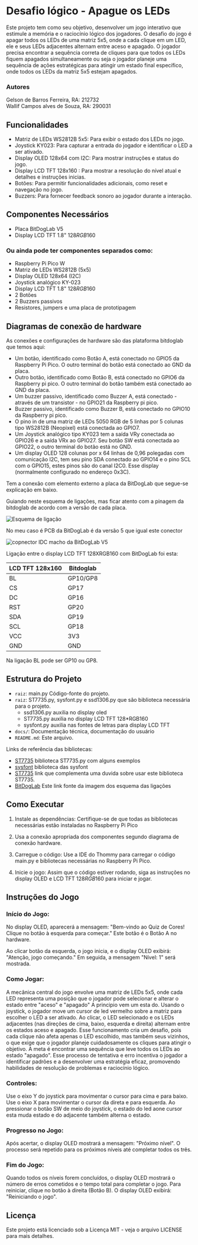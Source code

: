 # Desafio lógico - Apague os LEDs

Este projeto tem como seu objetivo, desenvolver um jogo interativo que estimule a memória e o raciocínio lógico dos jogadores. O desafio do jogo é apagar todos os LEDs de uma matriz 5x5, onde a cada clique em um LED, ele e seus LEDs adjacentes alternam entre aceso e apagado. O jogador precisa encontrar a sequência correta de cliques para que todos os LEDs fiquem apagados simultaneamente ou seja o jogador planeje uma sequência de ações estratégicas para atingir um estado final específico, onde todos os LEDs da matriz 5x5 estejam apagados.

### Autores

Gelson de Barros Ferreira, RA: 212732  
Wallif Campos alves de Souza, RA: 290031

## Funcionalidades

- Matriz de LEDs WS2812B 5x5: Para exibir o estado dos LEDs no jogo.
- Joystick KY023: Para capturar a entrada do jogador e identificar o LED a ser ativado.
- Display OLED 128x64 com I2C: Para mostrar instruções e status do jogo.
- Display LCD TFT 128x160 : Para mostrar a resolução do nível atual e detalhes e instruções inicias. 
- Botões: Para permitir funcionalidades adicionais, como reset e navegação no jogo.
- Buzzers: Para fornecer feedback sonoro ao jogador durante a interação.

## Componentes Necessários
- Placa BitDogLab V5
- Display LCD TFT 1.8" 128*RGB*160
  
### Ou ainda pode ter componentes separados como:
  - Raspberry Pi Pico W
  - Matriz de LEDs WS2812B (5x5)
  - Display OLED 128x64 (I2C)
  - Joystick analógico KY-023
  - Display LCD TFT 1.8" 128*RGB*160
  - 2 Botões
  - 2 Buzzers passivos
  - Resistores, jumpers e uma placa de prototipagem

## Diagramas de conexão de hardware
As conexões e configurações de hardware são das plataforma bitdoglab que temos aqui:
- Um botão, identificado como Botão A, está conectado no GPIO5 da Raspberry Pi Pico. O outro terminal do botão está conectado ao GND da placa. 
- Outro botão, identificado como Botão B, está conectado no GPIO6 da Raspberry pi pico. O outro terminal do botão também está conectado ao GND da placa.
- Um buzzer passivo, identificado como Buzzer A, está conectado - através de um transistor - no GPIO21 da Raspberry pi pico.
- Buzzer passivo, identificado como Buzzer B, está conectado no GPIO10 da Raspberry pi pico.
- O pino in de uma matriz de LEDs 5050 RGB de 5 linhas por 5 colunas tipo WS2812B (Neopixel) está conectada ao GPIO7. 
- Um Joystick analógico tipo KY023 tem a saída VRy conectada ao GPIO26 e a saída VRx ao GPIO27. Seu botão SW está conectada ao GPIO22, o outro terminal do botão está no GND. 
- Um display OLED 128 colunas por  x 64 linhas de 0,96 polegadas com comunicação I2C, tem seu pino SDA conectado ao GPIO14 e o pino SCL com o GPIO15, estes pinos são do canal I2C0. Esse display (normalmente configurado no endereço 0x3C).

Tem a conexão com elemento externo a placa da BitDogLab que segue-se explicação em baixo.

Guiando neste esquema de ligações, mas ficar atento com a pinagem da bitdoglab de acordo com a versão de cada placa.

![Esquema de ligação](https://github.com/user-attachments/assets/12d94c46-1bfd-4142-b416-6c75f2d2dbad)

No meu caso é PCB da BitDogLab é da versão 5 que igual este conector

![copnector IDC macho da BitDogLab V5](https://github.com/user-attachments/assets/8f7299b2-dda5-4b00-ba58-591bc7e0cb60)

Ligação  entre o display LCD TFT 128XRGB160 com BitDogLab foi esta:


LCD TFT 128x160 | Bitdoglab
--------- | ------
BL        | GP10/GP8
CS        | GP17
DC        | GP16
RST       | GP20
SDA       | GP19
SCL       | GP18
VCC       |  3V3
GND       |   GND

Na ligação BL pode ser GP10 ou GP8.

## Estrutura do Projeto

- `raiz`: main.py Código-fonte do projeto.
- `raiz`: ST7735.py, sysfont.py e ssd1306.py que são biblioteca necessária para o projeto.
	* ssd1306.py auxilia no display oled
	* ST7735.py auxilia no display LCD TFT 128*RGB160
	* sysfont.py auxilia nas fontes de letras para display LCD TFT
- `docs/`: Documentação técnica, documentação do usuário
- `README.md`: Este arquivo.


Links de referência das bibliotecas:
* [ST7735](https://github.com/boochow/MicroPython-ST7735/tree/master) biblioteca ST7735.py com alguns exemplos
* [sysfont](https://github.com/GuyCarver/MicroPython/blob/master/lib/sysfont.py) biblioteca das sysfont
* [ST7735](https://github.com/boochow/MicroPython-ST7735/issues/9) link que complementa uma duvida sobre usar este biblioteca ST7735.
* [BitDogLab](https://github.com/BitDogLab/BitDogLab/commit/db2704d02596209923995fc20823b8b6147ad800) Este link fonte da imagem dos esquema das ligações


## Como Executar

1. Instale as dependências: Certifique-se de que todas as bibliotecas necessárias estão instaladas no Raspberry Pi Pico

2. Usa a conexão apropriada dos componentes segundo diagrama de conexão hardware.

3. Carregue o código: Use a IDE do Thommy  para carregar o código main.py e bibliotecas necessárias no Raspberry Pi Pico.

4. Inicie o jogo: Assim que o código estiver rodando, siga as instruções no display OLED e LCD TFT 128*RGB*160 para iniciar e jogar.

## Instruções do Jogo 

### Início do Jogo:

No display OLED, aparecerá a mensagem: "Bem-vindo ao Quiz de Cores! Clique no botão à esquerda para começar." Este botão é o Botão A no hardware.

Ao clicar botão da esquerda, o jogo inicia, e o display OLED exibirá: "Atenção, jogo começando." Em seguida, a mensagem "Nível: 1" será mostrada.

### Como Jogar:

A mecânica central do jogo envolve uma matriz de LEDs 5x5, onde cada LED representa uma posição que o jogador pode selecionar e alterar o estado entre "aceso" e "apagado" A principio vem um esta do. Usando o joystick, o jogador move um cursor de led vermelho sobre a matriz para escolher o LED a ser ativado. Ao clicar, o LED selecionado e os LEDs adjacentes (nas direções de cima, baixo, esquerda e direita) alternam entre os estados aceso e apagado.
Esse funcionamento cria um desafio, pois cada clique não afeta apenas o LED escolhido, mas também seus vizinhos, o que exige que o jogador planeje cuidadosamente os cliques para atingir o objetivo. A meta é encontrar uma sequência que leve todos os LEDs ao estado "apagado". Esse processo de tentativa e erro incentiva o jogador a identificar padrões e a desenvolver uma estratégia eficaz, promovendo habilidades de resolução de problemas e raciocínio lógico.


### Controles:

Use o eixo Y do joystick para movimentar o cursor para cima e para baixo. Use o eixo X para movimentar o cursor da direta e para esquerda.
Ao pressionar o botão SW de meio do joystick, o estado do led aone cursor esta muda estado e do adjacente também alterna o estado.


### Progresso no Jogo:

Após acertar, o display OLED mostrará a mensagem: "Próximo nível".
O processo será repetido para os próximos níveis até completar todos os três.

### Fim do Jogo:

Quando todos os níveis forem concluídos, o display OLED mostrará o número de erros cometidos e o tempo total para completar o jogo.
Para reiniciar, clique no botão à direita (Botão B). O display OLED exibirá: "Reiniciando o jogo".



## Licença

Este projeto está licenciado sob a Licença MIT - veja o arquivo LICENSE para mais detalhes.

